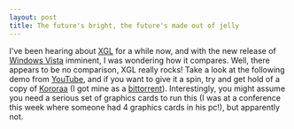 ```yaml
--- 
layout: post
title: The future's bright, the future's made out of jelly
---
```


I've been hearing about [XGL](http://en.wikipedia.org/wiki/XGL) for a while now, and with the new release of [Windows Vista](http://en.wikipedia.org/wiki/Windows_Vista) imminent, I was wondering how it compares. Well, there appears to be no comparison, XGL really rocks! Take a look at the following demo from [YouTube](http://www.youtube.com), and if you want to give it a spin, try and get hold of a copy of [Kororaa](http://kororaa.org/) (I got mine as a [bittorrent](http://en.wikipedia.org/wiki/BitTorrent)). Interestingly, you might assume you need a serious set of graphics cards to run this (I was at a conference this week where someone had 4 graphics cards in his pc!), but apparently not.
<div style="text-align:center"><object data="http://www.youtube.com/v/Cz_2vKq5cZk" type="application/x-shockwave-flash" style="width:425px; height:350px"><param name="movie" value="http://www.youtube.com/v/Cz_2vKq5cZk" /></object></div>

